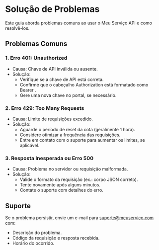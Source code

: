 # Solução de Problemas

Este guia aborda problemas comuns ao usar o Meu Serviço API e como resolvê-los.

## Problemas Comuns

### 1. Erro 401: Unauthorized
- Causa: Chave de API inválida ou ausente.
- Solução:
  - Verifique se a chave de API está correta.
  - Confirme que o cabeçalho Authorization está formatado como Bearer <sua-chave-de-api>.
  - Gere uma nova chave no portal, se necessário.

### 2. Erro 429: Too Many Requests
- Causa: Limite de requisições excedido.
- Solução:
  - Aguarde o período de reset da cota (geralmente 1 hora).
  - Considere otimizar a frequência das requisições.
  - Entre em contato com o suporte para aumentar os limites, se aplicável.

### 3. Resposta Inesperada ou Erro 500
- Causa: Problema no servidor ou requisição malformada.
- Solução:
  - Valide o formato da requisição (ex.: corpo JSON correto).
  - Tente novamente após alguns minutos.
  - Contate o suporte com detalhes do erro.

## Suporte

Se o problema persistir, envie um e-mail para suporte@meuservico.com com:
- Descrição do problema.
- Código da requisição e resposta recebida.
- Horário do ocorrido.